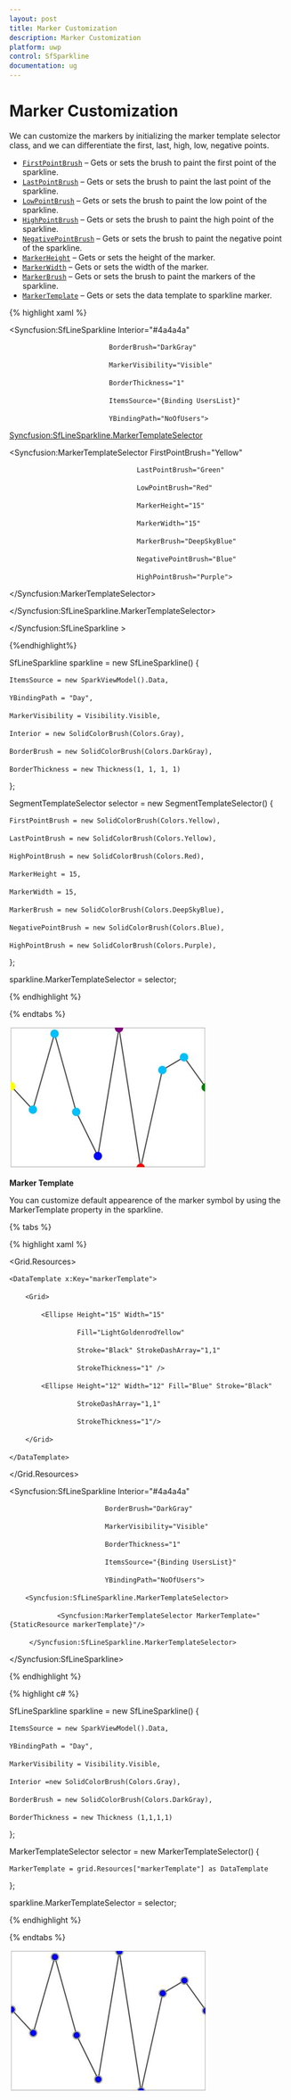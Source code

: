 ```yaml
---
layout: post
title: Marker Customization
description: Marker Customization
platform: uwp
control: SfSparkline
documentation: ug
---
```

# Marker Customization

We can customize the markers by initializing the marker template selector class, and we can differentiate the first, last, high, low, negative points.

* [`FirstPointBrush`](http://help.syncfusion.com/cr/cref_files/uwp/sfchart/index.html#frlrfSyncfusionUIXamlChartsSegmentTemplateSelectorClassFirstPointBrushTopic.html) – Gets or sets the brush to paint the first point of the sparkline.
* [`LastPointBrush`](http://help.syncfusion.com/cr/cref_files/uwp/sfchart/frlrfSyncfusionUIXamlChartsSegmentTemplateSelectorClassLastPointBrushTopic.html) – Gets or sets the brush to paint the last point of the sparkline.
* [`LowPointBrush`](http://help.syncfusion.com/cr/cref_files/uwp/sfchart/frlrfSyncfusionUIXamlChartsSegmentTemplateSelectorClassLowPointBrushTopic.html) – Gets or sets the brush to paint the low point of the sparkline.
* [`HighPointBrush`](http://help.syncfusion.com/cr/cref_files/uwp/sfchart/index.html#frlrfSyncfusionUIXamlChartsSegmentTemplateSelectorClassHighPointBrushTopic.html) – Gets or sets the brush to paint the high point of the sparkline.
* [`NegativePointBrush`](http://help.syncfusion.com/cr/cref_files/uwp/sfchart/frlrfSyncfusionUIXamlChartsSegmentTemplateSelectorClassNegativePointBrushTopic.html) – Gets or sets the brush to paint the negative point of the sparkline.
* [`MarkerHeight`](http://help.syncfusion.com/cr/cref_files/uwp/sfchart/frlrfSyncfusionUIXamlChartsMarkerTemplateSelectorClassMarkerHeightTopic.html) – Gets or sets the height of the marker.
* [`MarkerWidth`](http://help.syncfusion.com/cr/cref_files/uwp/sfchart/frlrfSyncfusionUIXamlChartsMarkerTemplateSelectorClassMarkerWidthTopic.html) – Gets or sets the width of the marker.
* [`MarkerBrush`](http://help.syncfusion.com/cr/cref_files/uwp/sfchart/frlrfSyncfusionUIXamlChartsMarkerTemplateSelectorClassMarkerBrushTopic.html) – Gets or sets the brush to paint the markers of the sparkline.
* [`MarkerTemplate`](http://help.syncfusion.com/cr/cref_files/uwp/sfchart/frlrfSyncfusionUIXamlChartsMarkerTemplateSelectorClassMarkerTemplateTopic.html) – Gets or sets the data template to sparkline marker.

{% highlight xaml %}

<Syncfusion:SfLineSparkline  Interior="#4a4a4a" 
                                         
                             BorderBrush="DarkGray"
                                    
                             MarkerVisibility="Visible"   
                                         
                             BorderThickness="1" 
                                         
                             ItemsSource="{Binding UsersList}"    
                                         
                             YBindingPath="NoOfUsers">

<Syncfusion:SfLineSparkline.MarkerTemplateSelector>

<Syncfusion:MarkerTemplateSelector  FirstPointBrush="Yellow"

                                    LastPointBrush="Green"

                                    LowPointBrush="Red"

                                    MarkerHeight="15"

                                    MarkerWidth="15"

                                    MarkerBrush="DeepSkyBlue"

                                    NegativePointBrush="Blue"

                                    HighPointBrush="Purple">

</Syncfusion:MarkerTemplateSelector>

</Syncfusion:SfLineSparkline.MarkerTemplateSelector>

</Syncfusion:SfLineSparkline >

{%endhighlight%}

SfLineSparkline sparkline = new SfLineSparkline()
{

	ItemsSource = new SparkViewModel().Data,

	YBindingPath = "Day",

	MarkerVisibility = Visibility.Visible,

	Interior = new SolidColorBrush(Colors.Gray),

    BorderBrush = new SolidColorBrush(Colors.DarkGray),

    BorderThickness = new Thickness(1, 1, 1, 1)

};

SegmentTemplateSelector selector = new SegmentTemplateSelector()
{

	FirstPointBrush = new SolidColorBrush(Colors.Yellow),

	LastPointBrush = new SolidColorBrush(Colors.Yellow),

	HighPointBrush = new SolidColorBrush(Colors.Red),

	MarkerHeight = 15,

    MarkerWidth = 15,

    MarkerBrush = new SolidColorBrush(Colors.DeepSkyBlue),

    NegativePointBrush = new SolidColorBrush(Colors.Blue),

    HighPointBrush = new SolidColorBrush(Colors.Purple),

};

sparkline.MarkerTemplateSelector = selector;

{% endhighlight %}

{% endtabs %}


![Marker Customization](Marker-Customization_images/MarkerCustomization_img1.jpeg)


**Marker Template**

You can customize default appearence of the marker symbol by using the MarkerTemplate property in the sparkline.

{% tabs %}

{% highlight xaml %}

<Grid.Resources>

    <DataTemplate x:Key="markerTemplate">

        <Grid>

            <Ellipse Height="15" Width="15" 
                                             
                     Fill="LightGoldenrodYellow"
                                             
                     Stroke="Black" StrokeDashArray="1,1" 
                                             
                     StrokeThickness="1" />

            <Ellipse Height="12" Width="12" Fill="Blue" Stroke="Black"   
                                             
                     StrokeDashArray="1,1" 
                                             
                     StrokeThickness="1"/>

        </Grid>

    </DataTemplate>
            
</Grid.Resources>

<Syncfusion:SfLineSparkline Interior="#4a4a4a"  

                            BorderBrush="DarkGray"
                                        
                            MarkerVisibility="Visible"   

                            BorderThickness="1"
                                        
                            ItemsSource="{Binding UsersList}"  

                            YBindingPath="NoOfUsers">

        <Syncfusion:SfLineSparkline.MarkerTemplateSelector>

                <Syncfusion:MarkerTemplateSelector MarkerTemplate="{StaticResource markerTemplate}"/>

         </Syncfusion:SfLineSparkline.MarkerTemplateSelector>

</Syncfusion:SfLineSparkline>

{% endhighlight %}

{% highlight c# %}

SfLineSparkline sparkline = new SfLineSparkline()
{

	ItemsSource = new SparkViewModel().Data,

	YBindingPath = "Day",

	MarkerVisibility = Visibility.Visible,

	Interior =new SolidColorBrush(Colors.Gray),

	BorderBrush = new SolidColorBrush(Colors.DarkGray),

	BorderThickness = new Thickness (1,1,1,1)

};

MarkerTemplateSelector selector = new MarkerTemplateSelector()
{

	MarkerTemplate = grid.Resources["markerTemplate"] as DataTemplate

};

sparkline.MarkerTemplateSelector = selector;

{% endhighlight %}

{% endtabs %}

![MarkerTemplate](Marker-Customization_images/MarkerCustomization_img2.jpeg)


